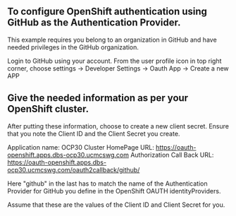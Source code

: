 ## To configure OpenShift authentication using GitHub as the Authentication Provider.

This example requires you belong to an organization in GitHub and have needed privileges in the GitHub organization.

Login to GitHub using your account.
From the user profile icon in top right corner, choose settings -> Developer Settings -> Oauth App -> Create a new APP

## Give the needed information as per your OpenShift cluster.

After putting these information, choose to create a new client secret.
Ensure that you note the Client ID and the Client Secret you create.

Application name: OCP30 Cluster
HomePage URL: https://oauth-openshift.apps.dbs-ocp30.ucmcswg.com
Authorization Call Back URL: https://oauth-openshift.apps.dbs-ocp30.ucmcswg.com/oauth2callback/github/

Here "github" in the last has to match the name of the Authentication Provider for GitHub you define in the OpenShift OAUTH identityProviders.

Assume that these are the values of the Client ID and Client Secret for you.
